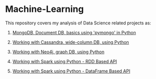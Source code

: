# Machine-Learning

This repository covers my analysis of Data Science related projects as:

1. [MongoDB, Document DB, basics using 'pymongo' in Python](http://nbviewer.jupyter.org/github/sinju-pau/Machine-Learning-Miscellaneous-Tasks/blob/master/MongoDBinPython.ipynb)

2. [Working with Cassandra, wide-column DB, using Python](http://nbviewer.jupyter.org/github/sinju-pau/Machine-Learning-Miscellaneous-Tasks/blob/master/CassandraInPython.ipynb)

3. [Working with Neo4j, graph DB, using Python](http://nbviewer.jupyter.org/github/sinju-pau/Machine-Learning-Miscellaneous-Tasks/blob/master/Neo4jUsingPython.ipynb)

4. [Working with Spark using Python - RDD Based API](http://nbviewer.jupyter.org/github/sinju-pau/Machine-Learning-Miscellaneous-Tasks/blob/master/ApacheSparkwithPyspark.ipynb)

5. [Working with Spark using Python - DataFrame Based API]()





